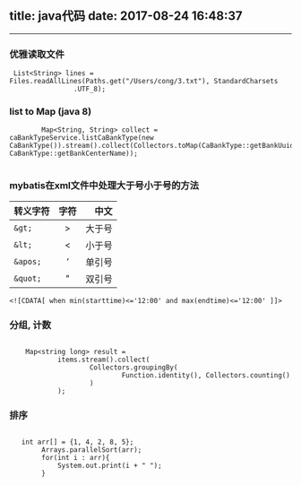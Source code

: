 title: java代码
date: 2017-08-24 16:48:37
---

---
### 优雅读取文件

```
 List<String> lines = Files.readAllLines(Paths.get("/Users/cong/3.txt"), StandardCharsets
                .UTF_8);
```


### list to Map (java 8)
```
        Map<String, String> collect = caBankTypeService.listCaBankType(new CaBankType()).stream().collect(Collectors.toMap(CaBankType::getBankUuid, CaBankType::getBankCenterName));


```

###  mybatis在xml文件中处理大于号小于号的方法

|       转义字符         |   字符          | 中文  |
| ------------- |:-------------:| -----:|
|    `&gt;`     |   >           |     大于号|
|    `&lt;`     |    <          |       小于号      |
|    `&apos;`   | ’             |     单引号 |
|    `&quot;`   |  "            |       双引号|

```
<![CDATA[ when min(starttime)<='12:00' and max(endtime)<='12:00' ]]>     
```


###  分组, 计数
```

    Map<string long> result =  
            items.stream().collect(  
                    Collectors.groupingBy(  
                            Function.identity(), Collectors.counting()  
                    )  
            ); 
```


### 排序

```

   int arr[] = {1, 4, 2, 8, 5};
        Arrays.parallelSort(arr);
        for(int i : arr){
            System.out.print(i + " ");
        }


```





